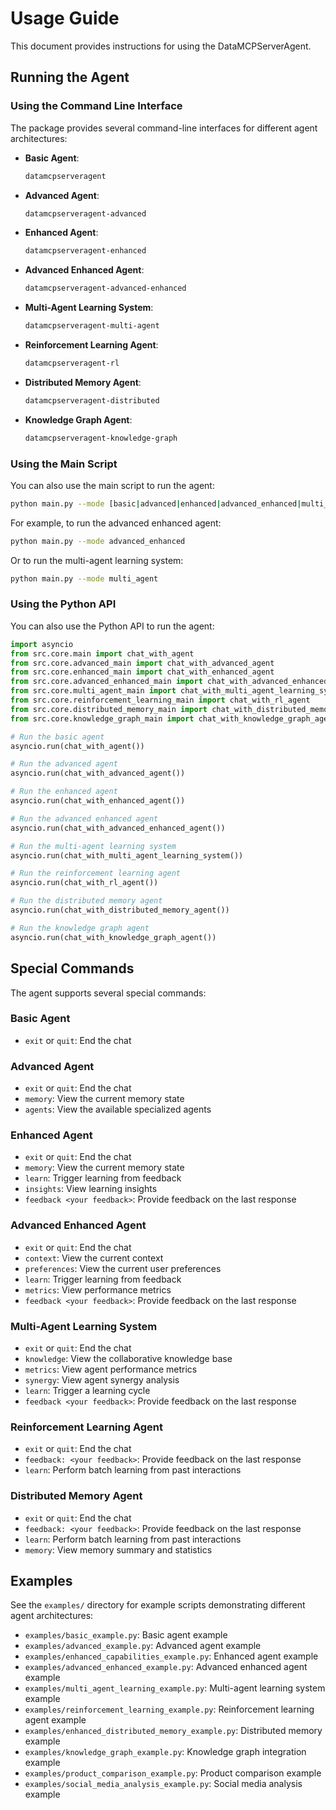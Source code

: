 # Usage Guide

This document provides instructions for using the DataMCPServerAgent.

## Running the Agent

### Using the Command Line Interface

The package provides several command-line interfaces for different agent architectures:

- **Basic Agent**:

  ```bash
  datamcpserveragent
  ```

- **Advanced Agent**:

  ```bash
  datamcpserveragent-advanced
  ```

- **Enhanced Agent**:

  ```bash
  datamcpserveragent-enhanced
  ```

- **Advanced Enhanced Agent**:

  ```bash
  datamcpserveragent-advanced-enhanced
  ```

- **Multi-Agent Learning System**:

  ```bash
  datamcpserveragent-multi-agent
  ```

- **Reinforcement Learning Agent**:

  ```bash
  datamcpserveragent-rl
  ```

- **Distributed Memory Agent**:

  ```bash
  datamcpserveragent-distributed
  ```

- **Knowledge Graph Agent**:

  ```bash
  datamcpserveragent-knowledge-graph
  ```

### Using the Main Script

You can also use the main script to run the agent:

```bash
python main.py --mode [basic|advanced|enhanced|advanced_enhanced|multi_agent|reinforcement_learning|distributed_memory]
```

For example, to run the advanced enhanced agent:

```bash
python main.py --mode advanced_enhanced
```

Or to run the multi-agent learning system:

```bash
python main.py --mode multi_agent
```

### Using the Python API

You can also use the Python API to run the agent:

```python
import asyncio
from src.core.main import chat_with_agent
from src.core.advanced_main import chat_with_advanced_agent
from src.core.enhanced_main import chat_with_enhanced_agent
from src.core.advanced_enhanced_main import chat_with_advanced_enhanced_agent
from src.core.multi_agent_main import chat_with_multi_agent_learning_system
from src.core.reinforcement_learning_main import chat_with_rl_agent
from src.core.distributed_memory_main import chat_with_distributed_memory_agent
from src.core.knowledge_graph_main import chat_with_knowledge_graph_agent

# Run the basic agent
asyncio.run(chat_with_agent())

# Run the advanced agent
asyncio.run(chat_with_advanced_agent())

# Run the enhanced agent
asyncio.run(chat_with_enhanced_agent())

# Run the advanced enhanced agent
asyncio.run(chat_with_advanced_enhanced_agent())

# Run the multi-agent learning system
asyncio.run(chat_with_multi_agent_learning_system())

# Run the reinforcement learning agent
asyncio.run(chat_with_rl_agent())

# Run the distributed memory agent
asyncio.run(chat_with_distributed_memory_agent())

# Run the knowledge graph agent
asyncio.run(chat_with_knowledge_graph_agent())
```

## Special Commands

The agent supports several special commands:

### Basic Agent

- `exit` or `quit`: End the chat

### Advanced Agent

- `exit` or `quit`: End the chat
- `memory`: View the current memory state
- `agents`: View the available specialized agents

### Enhanced Agent

- `exit` or `quit`: End the chat
- `memory`: View the current memory state
- `learn`: Trigger learning from feedback
- `insights`: View learning insights
- `feedback <your feedback>`: Provide feedback on the last response

### Advanced Enhanced Agent

- `exit` or `quit`: End the chat
- `context`: View the current context
- `preferences`: View the current user preferences
- `learn`: Trigger learning from feedback
- `metrics`: View performance metrics
- `feedback <your feedback>`: Provide feedback on the last response

### Multi-Agent Learning System

- `exit` or `quit`: End the chat
- `knowledge`: View the collaborative knowledge base
- `metrics`: View agent performance metrics
- `synergy`: View agent synergy analysis
- `learn`: Trigger a learning cycle
- `feedback <your feedback>`: Provide feedback on the last response

### Reinforcement Learning Agent

- `exit` or `quit`: End the chat
- `feedback: <your feedback>`: Provide feedback on the last response
- `learn`: Perform batch learning from past interactions

### Distributed Memory Agent

- `exit` or `quit`: End the chat
- `feedback: <your feedback>`: Provide feedback on the last response
- `learn`: Perform batch learning from past interactions
- `memory`: View memory summary and statistics

## Examples

See the `examples/` directory for example scripts demonstrating different agent architectures:

- `examples/basic_example.py`: Basic agent example
- `examples/advanced_example.py`: Advanced agent example
- `examples/enhanced_capabilities_example.py`: Enhanced agent example
- `examples/advanced_enhanced_example.py`: Advanced enhanced agent example
- `examples/multi_agent_learning_example.py`: Multi-agent learning system example
- `examples/reinforcement_learning_example.py`: Reinforcement learning agent example
- `examples/enhanced_distributed_memory_example.py`: Distributed memory example
- `examples/knowledge_graph_example.py`: Knowledge graph integration example
- `examples/product_comparison_example.py`: Product comparison example
- `examples/social_media_analysis_example.py`: Social media analysis example
